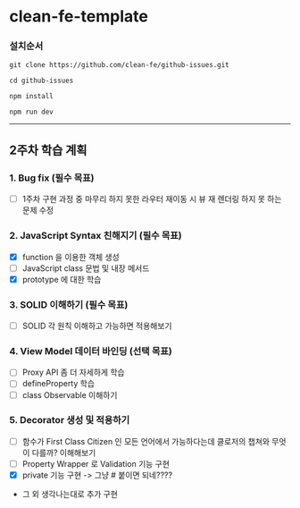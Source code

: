 # clean-fe-template

### 설치순서
```shell
git clone https://github.com/clean-fe/github-issues.git 

cd github-issues

npm install

npm run dev
```

---

## 2주차 학습 계획

### 1. Bug fix (필수 목표)
- [ ] 1주차 구현 과정 중 마무리 하지 못한 라우터 재이동 시 뷰 재 렌더링 하지 못 하는 문제 수정

### 2. JavaScript Syntax 친해지기 (필수 목표)
- [X] function 을 이용한 객체 생성
- [ ] JavaScript class 문법 및 내장 메서드
- [X] prototype 에 대한 학습 

### 3. SOLID 이해하기 (필수 목표)
- [ ] SOLID 각 원칙 이해하고 가능하면 적용해보기

### 4. View Model 데이터 바인딩 (선택 목표)
- [ ] Proxy API 좀 더 자세하게 학습
- [ ] defineProperty 학습
- [ ] class Observable 이해하기

### 5. Decorator 생성 및 적용하기
- [ ] 함수가 First Class Citizen 인 모든 언어에서 가능하다는데 클로저의 챕쳐와 무엇이 다를까? 이해해보기 
- [ ] Property Wrapper 로 Validation 기능 구현
- [X] private 기능 구현 -> 그냥 # 붙이면 되네????
- 그 외 생각나는대로 추가 구현
